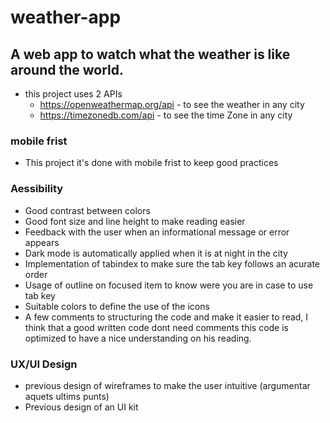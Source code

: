 # weather-app
## A web app to watch what the weather is like around the world.
- this project uses 2 APIs
  - https://openweathermap.org/api  - to see the weather in any city
  - https://timezonedb.com/api      - to see the time Zone in any city

### mobile frist
- This project it's done with mobile frist to keep good practices

### Aessibility
- Good contrast between colors
- Good font size and line height to make reading easier
- Feedback with the user when an informational message or error appears
- Dark mode is automatically applied when it is at night in the city
- Implementation of tabindex to make sure the tab key follows an acurate order
- Usage of outline on focused item to know were you are in case to use tab key
- Suitable colors to define the use of the icons
- A few comments to structuring the code and make it easier to read, I think that a good written code dont need comments this code is optimized to have a nice understanding on his reading.

### UX/UI Design
- previous design of wireframes to make the user intuitive (argumentar aquets ultims punts)
- Previous design of an UI kit
